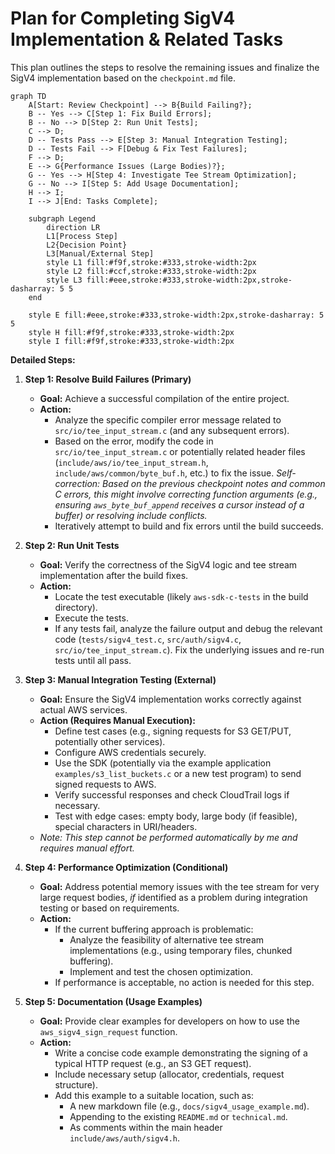 # Plan for Completing SigV4 Implementation & Related Tasks

This plan outlines the steps to resolve the remaining issues and finalize the SigV4 implementation based on the `checkpoint.md` file.

```mermaid
graph TD
    A[Start: Review Checkpoint] --> B{Build Failing?};
    B -- Yes --> C[Step 1: Fix Build Errors];
    B -- No --> D[Step 2: Run Unit Tests];
    C --> D;
    D -- Tests Pass --> E[Step 3: Manual Integration Testing];
    D -- Tests Fail --> F[Debug & Fix Test Failures];
    F --> D;
    E --> G{Performance Issues (Large Bodies)?};
    G -- Yes --> H[Step 4: Investigate Tee Stream Optimization];
    G -- No --> I[Step 5: Add Usage Documentation];
    H --> I;
    I --> J[End: Tasks Complete];

    subgraph Legend
        direction LR
        L1[Process Step]
        L2{Decision Point}
        L3[Manual/External Step]
        style L1 fill:#f9f,stroke:#333,stroke-width:2px
        style L2 fill:#ccf,stroke:#333,stroke-width:2px
        style L3 fill:#eee,stroke:#333,stroke-width:2px,stroke-dasharray: 5 5
    end

    style E fill:#eee,stroke:#333,stroke-width:2px,stroke-dasharray: 5 5
    style H fill:#f9f,stroke:#333,stroke-width:2px
    style I fill:#f9f,stroke:#333,stroke-width:2px
```

**Detailed Steps:**

1.  **Step 1: Resolve Build Failures (Primary)**
    *   **Goal:** Achieve a successful compilation of the entire project.
    *   **Action:**
        *   Analyze the specific compiler error message related to `src/io/tee_input_stream.c` (and any subsequent errors).
        *   Based on the error, modify the code in `src/io/tee_input_stream.c` or potentially related header files (`include/aws/io/tee_input_stream.h`, `include/aws/common/byte_buf.h`, etc.) to fix the issue. *Self-correction: Based on the previous checkpoint notes and common C errors, this might involve correcting function arguments (e.g., ensuring `aws_byte_buf_append` receives a cursor instead of a buffer) or resolving include conflicts.*
        *   Iteratively attempt to build and fix errors until the build succeeds.

2.  **Step 2: Run Unit Tests**
    *   **Goal:** Verify the correctness of the SigV4 logic and tee stream implementation after the build fixes.
    *   **Action:**
        *   Locate the test executable (likely `aws-sdk-c-tests` in the build directory).
        *   Execute the tests.
        *   If any tests fail, analyze the failure output and debug the relevant code (`tests/sigv4_test.c`, `src/auth/sigv4.c`, `src/io/tee_input_stream.c`). Fix the underlying issues and re-run tests until all pass.

3.  **Step 3: Manual Integration Testing (External)**
    *   **Goal:** Ensure the SigV4 implementation works correctly against actual AWS services.
    *   **Action (Requires Manual Execution):**
        *   Define test cases (e.g., signing requests for S3 GET/PUT, potentially other services).
        *   Configure AWS credentials securely.
        *   Use the SDK (potentially via the example application `examples/s3_list_buckets.c` or a new test program) to send signed requests to AWS.
        *   Verify successful responses and check CloudTrail logs if necessary.
        *   Test with edge cases: empty body, large body (if feasible), special characters in URI/headers.
    *   *Note: This step cannot be performed automatically by me and requires manual effort.*

4.  **Step 4: Performance Optimization (Conditional)**
    *   **Goal:** Address potential memory issues with the tee stream for very large request bodies, *if* identified as a problem during integration testing or based on requirements.
    *   **Action:**
        *   If the current buffering approach is problematic:
            *   Analyze the feasibility of alternative tee stream implementations (e.g., using temporary files, chunked buffering).
            *   Implement and test the chosen optimization.
        *   If performance is acceptable, no action is needed for this step.

5.  **Step 5: Documentation (Usage Examples)**
    *   **Goal:** Provide clear examples for developers on how to use the `aws_sigv4_sign_request` function.
    *   **Action:**
        *   Write a concise code example demonstrating the signing of a typical HTTP request (e.g., an S3 GET request).
        *   Include necessary setup (allocator, credentials, request structure).
        *   Add this example to a suitable location, such as:
            *   A new markdown file (e.g., `docs/sigv4_usage_example.md`).
            *   Appending to the existing `README.md` or `technical.md`.
            *   As comments within the main header `include/aws/auth/sigv4.h`.